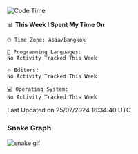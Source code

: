 <!--START_SECTION:waka-->
![Code Time](http://img.shields.io/badge/Code%20Time-0%20secs-blue)

📊 **This Week I Spent My Time On** 

```text
🕑︎ Time Zone: Asia/Bangkok

💬 Programming Languages: 
No Activity Tracked This Week

🔥 Editors: 
No Activity Tracked This Week

💻 Operating System: 
No Activity Tracked This Week
```


 Last Updated on 25/07/2024 16:34:40 UTC
<!--END_SECTION:waka-->

### Snake Graph
![snake gif](https://github.com/tqlucitvn/tqlucitvn/blob/output/github-contribution-grid-snake.gif)
